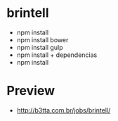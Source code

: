 # brintell

- npm install
- npm install bower
- npm install gulp
- npm install + dependencias
- npm install 

# Preview

- http://b3tta.com.br/jobs/brintell/